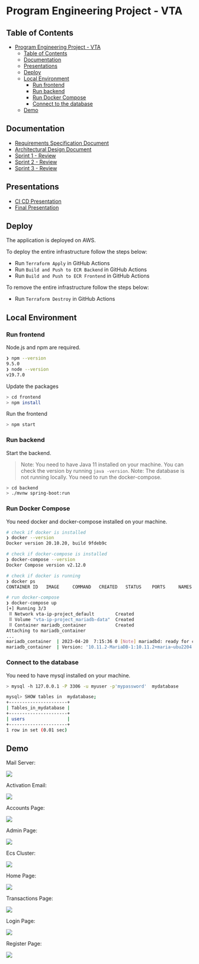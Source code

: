 # Program Engineering Project - VTA

## Table of Contents

- [Program Engineering Project - VTA](#program-engineering-project---vta)
  - [Table of Contents](#table-of-contents)
  - [Documentation](#documentation)
  - [Presentations](#presentations)
  - [Deploy](#deploy)
  - [Local Environment](#local-environment)
    - [Run frontend](#run-frontend)
    - [Run backend](#run-backend)
    - [Run Docker Compose](#run-docker-compose)
    - [Connect to the database](#connect-to-the-database)
  - [Demo](#demo)

## Documentation

- [Requirements Specification Document](documentation/Requirements%20Specification%20Document.md)
- [Architectural Design Document](documentation/Arhitectural%20Design%20Document.md)
- [Sprint 1 - Review](documentation/Sprint%201%20-%20Review.md)
- [Sprint 2 - Review](documentation/Sprint%202%20-%20Review.md)
- [Sprint 3 - Review](documentation/Sprint%203%20-%20Review.md)

## Presentations

- [CI CD Presentation](prezentation/ci-cd-presentation.pdf)
- [Final Presentation](presentation/final-presentation.pptx)

## Deploy

The application is deployed on AWS.

To deploy the entire infrastructure follow the steps below:

- Run `Terraform Apply` in GitHub Actions
- Run `Build and Push to ECR Backend` in GitHub Actions
- Run `Build and Push to ECR Frontend` in GitHub Actions

To remove the entire infrastructure follow the steps below:

- Run `Terraform Destroy` in GitHub Actions

## Local Environment

### Run frontend

Node.js and npm are required.

```bash
❯ npm --version
9.5.0
❯ node --version
v19.7.0
```

Update the packages

```bash
> cd frontend
> npm install
```

Run the frontend

```bash
> npm start
```

### Run backend

Start the backend.

> Note: You need to have Java 11 installed on your machine. You can check the version by running `java -version`.
> Note: The database is not running locally. You need to run the docker-compose.

```bash
> cd backend
> ./mvnw spring-boot:run
```

### Run Docker Compose

You need docker and docker-compose installed on your machine.

```bash
# check if docker is installed
❯ docker --version
Docker version 20.10.20, build 9fdeb9c

# check if docker-compose is installed
❯ docker-compose --version
Docker Compose version v2.12.0

# check if docker is running
❯ docker ps
CONTAINER ID   IMAGE     COMMAND   CREATED   STATUS    PORTS     NAMES

# run docker-compose
❯ docker-compose up
[+] Running 3/3
 ⠿ Network vta-ip-project_default        Created                                                                                                                                                             0.2s
 ⠿ Volume "vta-ip-project_mariadb-data"  Created                                                                                                                                                             0.0s
 ⠿ Container mariadb_container           Created                                                                                                                                                             0.1s
Attaching to mariadb_container
...
mariadb_container  | 2023-04-20  7:15:36 0 [Note] mariadbd: ready for connections.
mariadb_container  | Version: '10.11.2-MariaDB-1:10.11.2+maria~ubu2204'  socket: '/run/mysqld/mysqld.sock'  port: 3306  mariadb.org binary distribution
```

### Connect to the database

You need to have mysql installed on your machine.

```bash
> mysql -h 127.0.0.1 -P 3306 -u myuser -p'mypassword'  mydatabase

mysql> SHOW tables in  mydatabase;
+----------------------+
| Tables_in_mydatabase |
+----------------------+
| users                |
+----------------------+
1 row in set (0.01 sec)
```

## Demo

Mail Server:

![](documentation/materials/sprint3/mailosaur.png)

Activation Email:

![](documentation/materials/sprint3/activation_email.png)

Accounts Page:

![](documentation/materials/sprint3/accounts_page.png)

Admin Page:

![](documentation/materials/sprint3/admin_page.png)

Ecs Cluster:

![](documentation/materials/sprint3/ecs_cluster.png)

Home Page:

![](documentation/materials/sprint3/home_page.png)

Transactions Page:

![](documentation/materials/sprint3/transactions_page.png)

Login Page:

![](documentation/materials/sprint3/login_page.png)

Register Page:

![](documentation/materials/sprint3/register_page.png)

